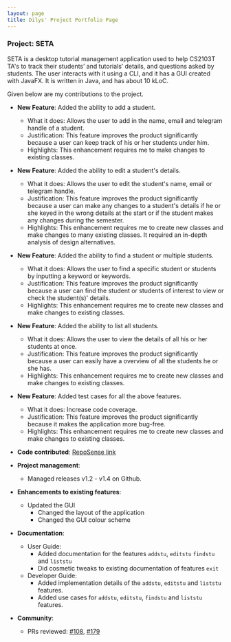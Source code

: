 ```yaml
---
layout: page
title: Dilys' Project Portfolio Page
---
```


### Project: SETA

SETA is a desktop tutorial management application used to help CS2103T TA's to track their students’ and tutorials’ details, and questions asked by students. The user interacts with it using a CLI, and it has a GUI created with JavaFX. It is written in Java, and has about 10 kLoC.

Given below are my contributions to the project.

* **New Feature**: Added the ability to add a student.
  * What it does: Allows the user to add in the name, email and telegram handle of a student.
  * Justification: This feature improves the product significantly because a user can keep track of his or her students under him.
  * Highlights: This enhancement requires me to make changes to existing classes.


* **New Feature**: Added the ability to edit a student's details.
  * What it does: Allows the user to edit the student's name, email or telegram handle.
  * Justification: This feature improves the product significantly because a user can make any changes to a student's details if he or she keyed in the wrong details at the start or if the student makes any changes during the semester.
  * Highlights: This enhancement requires me to create new classes and make changes to many existing classes. It required an in-depth analysis of design alternatives.


* **New Feature**: Added the ability to find a student or multiple students.
  * What it does: Allows the user to find a specific student or students by inputting a keyword or keywords.
  * Justification: This feature improves the product significantly because a user can find the student or students of interest to view or check the student(s)' details.
  * Highlights: This enhancement requires me to create new classes and make changes to existing classes.


* **New Feature**: Added the ability to list all students.
  * What it does: Allows the user to view the details of all his or her students at once.
  * Justification: This feature improves the product significantly because a user can easily have a overview of all the students he or she has.
  * Highlights: This enhancement requires me to create new classes and make changes to existing classes.


* **New Feature**: Added test cases for all the above features.
  * What it does: Increase code coverage.
  * Justification: This feature improves the product significantly because it makes the application more bug-free.
  * Highlights: This enhancement requires me to create new classes and make changes to existing classes.


* **Code contributed**: [RepoSense link](https://nus-cs2103-ay2223s1.github.io/tp-dashboard/?search=T08&sort=groupTitle&sortWithin=title&timeframe=commit&mergegroup=&groupSelect=groupByRepos&breakdown=true&checkedFileTypes=docs~functional-code~test-code~other&since=2022-09-16&tabOpen=true&tabType=zoom&zA=Dilysss&zR=AY2223S1-CS2103T-T08-4%2Ftp%5Bmaster%5D&zACS=181.21900826446281&zS=2022-09-16&zFS=T08&zU=2022-10-31&zMG=false&zFTF=commit&zFGS=groupByRepos&zFR=false)


* **Project management**:
    * Managed releases v1.2 - v1.4 on Github.


* **Enhancements to existing features**:
    * Updated the GUI
      * Changed the layout of the application
      * Changed the GUI colour scheme


* **Documentation**:
    * User Guide:
        * Added documentation for the features `addstu`, `editstu` `findstu` and `liststu`
        * Did cosmetic tweaks to existing documentation of features `exit`
    * Developer Guide:
        * Added implementation details of the `addstu`, `editstu` and `liststu` features.
        * Added use cases for `addstu`, `editstu`, `findstu` and `liststu` features.


* **Community**:
    * PRs reviewed: [\#108](https://github.com/AY2223S1-CS2103T-T08-4/tp/pull/108), [\#179](https://github.com/AY2223S1-CS2103T-T08-4/tp/pull/179)


